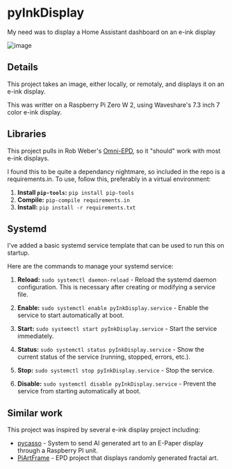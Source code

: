 # pyInkDisplay

My need was to display a Home Assistant dashboard on an e-ink display

![image](https://github.com/user-attachments/assets/8d20875c-5dad-4961-9875-134c08eebf63)

## Details
This project takes an image, either locally, or remotaly, and displays it on an e-ink display.

This was writter on a Raspberry Pi Zero W 2, using Waveshare's 7.3 inch 7 color e-ink display.

## Libraries
This project pulls in Rob Weber's [Omni-EPD](https://github.com/robweber/omni-epd/), so it "should" work with most e-ink displays.

I found this to be quite a dependancy nightmare, so included in the repo is a requirements.in. To use, follow this, preferably in a virtual environment:

1.  **Install `pip-tools`:** `pip install pip-tools`
2.  **Compile:** `pip-compile requirements.in`
3.  **Install:** `pip install -r requirements.txt`

## Systemd

I've added a basic systemd service template that can be used to run this on startup.

Here are the commands to manage your systemd service:

1.  **Reload:** `sudo systemctl daemon-reload` -  Reload the systemd daemon configuration.  This is necessary after creating or modifying a service file.

2.  **Enable:** `sudo systemctl enable pyInkDisplay.service` - Enable the service to start automatically at boot.

3.  **Start:** `sudo systemctl start pyInkDisplay.service` - Start the service immediately.

4.  **Status:** `sudo systemctl status pyInkDisplay.service` -  Show the current status of the service (running, stopped, errors, etc.).

5.  **Stop:** `sudo systemctl stop pyInkDisplay.service` - Stop the service.

6.  **Disable:** `sudo systemctl disable pyInkDisplay.service` - Prevent the service from starting automatically at boot.

## Similar work
This project was inspired by several e-ink display project including:

* [pycasso](https://github.com/jezs00/pycasso) - System to send AI generated art to an E-Paper display through a Raspberry PI unit.
* [PiArtFrame](https://github.com/runezor/PiArtFrame) - EPD project that displays randomly generated fractal art.
